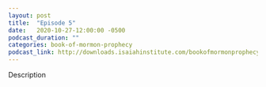 ```yaml
---
layout: post
title:  "Episode 5"
date:   2020-10-27-12:00:00 -0500
podcast_duration: ""
categories: book-of-mormon-prophecy
podcast_link: http://downloads.isaiahinstitute.com/bookofmormonprophecypodcast/Episode_05_v1.mp3
---
```

Description
